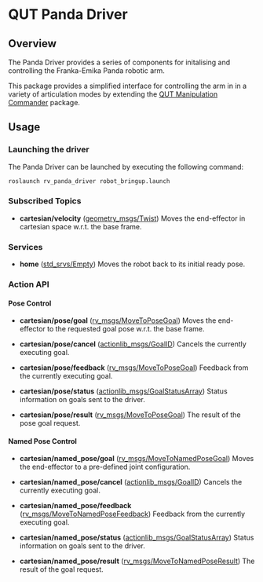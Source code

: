 # QUT Panda Driver

## Overview

The Panda Driver provides a series of components for initalising and controlling the Franka-Emika Panda robotic arm.

This package provides a simplified interface for controlling the arm in in a variety of articulation modes by extending the [QUT Manipulation Commander](https://bitbucket.org/acrv/rv_manipulation_commander) package.

## Usage

### Launching the driver

The Panda Driver can be launched by executing the following command:

```bash
roslaunch rv_panda_driver robot_bringup.launch
```

### Subscribed Topics

- **cartesian/velocity** ([geometry_msgs/Twist](https://docs.ros.org/api/geometry_msgs/html/msg/Twist.html))
Moves the end-effector in cartesian space w.r.t. the base frame.

### Services

- **home** ([std_srvs/Empty](http://docs.ros.org/jade/api/std_srvs/html/srv/Empty.html))
Moves the robot back to its initial ready pose.

### Action API

#### Pose Control

- **cartesian/pose/goal** ([rv_msgs/MoveToPoseGoal](https://bitbucket.org/acrv/rv_msgs/src/master/action/MoveToPose.action))
Moves the end-effector to the requested goal pose w.r.t. the base frame.

- **cartesian/pose/cancel** ([actionlib_msgs/GoalID](http://docs.ros.org/api/actionlib_msgs/html/msg/GoalID.html))
Cancels the currently executing goal.

- **cartesian/pose/feedback** ([rv_msgs/MoveToPoseGoal](https://bitbucket.org/acrv/rv_msgs/src/master/action/MoveToPose.action))
Feedback from the currently executing goal.

- **cartesian/pose/status** ([actionlib_msgs/GoalStatusArray](http://docs.ros.org/api/actionlib_msgs/html/msg/GoalStatusArray.html))
Status information on goals sent to the driver.

- **cartesian/pose/result** ([rv_msgs/MoveToPoseGoal](https://bitbucket.org/acrv/rv_msgs/src/master/action/MoveToPose.action))
The result of the pose goal request.

#### Named Pose Control

- **cartesian/named_pose/goal** ([rv_msgs/MoveToNamedPoseGoal](https://bitbucket.org/acrv/rv_msgs/src/master/action/MoveToNamedPose.action))
Moves the end-effector to a pre-defined joint configuration.

- **cartesian/named_pose/cancel** ([actionlib_msgs/GoalID](http://docs.ros.org/api/actionlib_msgs/html/msg/GoalID.html))
Cancels the currently executing goal.

- **cartesian/named_pose/feedback** ([rv_msgs/MoveToNamedPoseFeedback]((https://bitbucket.org/acrv/rv_msgs/src/master/action/MoveToNamedPose.action)))
Feedback from the currently executing goal.

- **cartesian/named_pose/status** ([actionlib_msgs/GoalStatusArray](http://docs.ros.org/api/actionlib_msgs/html/msg/GoalStatusArray.html))
Status information on goals sent to the driver.

- **cartesian/named_pose/result** ([rv_msgs/MoveToNamedPoseResult]((https://bitbucket.org/acrv/rv_msgs/src/master/action/MoveToNamedPose.action)))
The result of the goal request.
